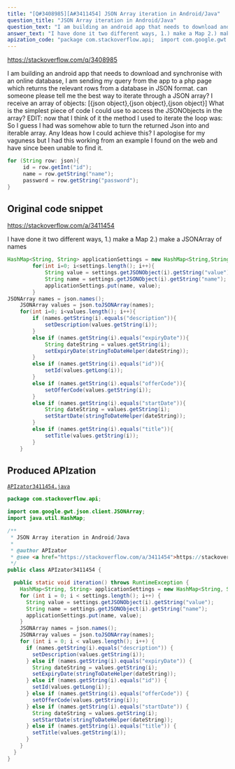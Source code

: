 ```yaml
---
title: "[Q#3408985][A#3411454] JSON Array iteration in Android/Java"
question_title: "JSON Array iteration in Android/Java"
question_text: "I am building an android app that needs to download and synchronise with an online database, I am sending my query from the app to a php page which returns the relevant rows from a database in JSON format. can someone please tell me the best way to iterate through a JSON array? I receive an array of objects: [{json object},{json object},{json object}] What is the simplest piece of code I could use to access the JSONObjects in the array? EDIT: now that I think of it the method I used to iterate the loop was: So I guess I had was somehow able to turn the returned Json into and iterable array. Any Ideas how I could achieve this? I apologise for my vaguness but I had this working from an example I found on the web and have since been unable to find it."
answer_text: "I have done it two different ways, 1.) make a Map 2.) make a JSONArray of names"
apization_code: "package com.stackoverflow.api;  import com.google.gwt.json.client.JSONArray; import java.util.HashMap;  /**  * JSON Array iteration in Android/Java  *  * @author APIzator  * @see <a href=\"https://stackoverflow.com/a/3411454\">https://stackoverflow.com/a/3411454</a>  */ public class APIzator3411454 {    public static void iteration() throws RuntimeException {     HashMap<String, String> applicationSettings = new HashMap<String, String>();     for (int i = 0; i < settings.length(); i++) {       String value = settings.getJSONObject(i).getString(\"value\");       String name = settings.getJSONObject(i).getString(\"name\");       applicationSettings.put(name, value);     }     JSONArray names = json.names();     JSONArray values = json.toJSONArray(names);     for (int i = 0; i < values.length(); i++) {       if (names.getString(i).equals(\"description\")) {         setDescription(values.getString(i));       } else if (names.getString(i).equals(\"expiryDate\")) {         String dateString = values.getString(i);         setExpiryDate(stringToDateHelper(dateString));       } else if (names.getString(i).equals(\"id\")) {         setId(values.getLong(i));       } else if (names.getString(i).equals(\"offerCode\")) {         setOfferCode(values.getString(i));       } else if (names.getString(i).equals(\"startDate\")) {         String dateString = values.getString(i);         setStartDate(stringToDateHelper(dateString));       } else if (names.getString(i).equals(\"title\")) {         setTitle(values.getString(i));       }     }   } }"
---
```


https://stackoverflow.com/q/3408985

I am building an android app that needs to download and synchronise with an online database, I am sending my query from the app to a php page which returns the relevant rows from a database in JSON format.
can someone please tell me the best way to iterate through a JSON array?
I receive an array of objects:
[{json object},{json object},{json object}]
What is the simplest piece of code I could use to access the JSONObjects in the array?
EDIT: now that I think of it the method I used to iterate the loop was:
So I guess I had was somehow able to turn the returned Json into and iterable array. Any Ideas how I could achieve this?
I apologise for my vaguness but I had this working from an example I found on the web and have since been unable to find it.


```java
for (String row: json){
     id = row.getInt("id");
     name = row.getString("name");
     password = row.getString("password");
}
```


## Original code snippet

https://stackoverflow.com/a/3411454

I have done it two different ways,
1.) make a Map
2.) make a JSONArray of names

```java
HashMap<String, String> applicationSettings = new HashMap<String,String>();
        for(int i=0; i<settings.length(); i++){
            String value = settings.getJSONObject(i).getString("value");
            String name = settings.getJSONObject(i).getString("name");
            applicationSettings.put(name, value);
        }
JSONArray names = json.names();
    JSONArray values = json.toJSONArray(names);
    for(int i=0; i<values.length(); i++){
        if (names.getString(i).equals("description")){
            setDescription(values.getString(i));
        }
        else if (names.getString(i).equals("expiryDate")){
            String dateString = values.getString(i);
            setExpiryDate(stringToDateHelper(dateString)); 
        }
        else if (names.getString(i).equals("id")){
            setId(values.getLong(i));
        }
        else if (names.getString(i).equals("offerCode")){
            setOfferCode(values.getString(i));
        }
        else if (names.getString(i).equals("startDate")){
            String dateString = values.getString(i);
            setStartDate(stringToDateHelper(dateString));
        }
        else if (names.getString(i).equals("title")){
            setTitle(values.getString(i));
        }
    }
```

## Produced APIzation

[`APIzator3411454.java`](https://github.com/pasqualesalza/apization-temp-data/raw/master/apizations/java/APIzator3411454.java)

```java
package com.stackoverflow.api;

import com.google.gwt.json.client.JSONArray;
import java.util.HashMap;

/**
 * JSON Array iteration in Android/Java
 *
 * @author APIzator
 * @see <a href="https://stackoverflow.com/a/3411454">https://stackoverflow.com/a/3411454</a>
 */
public class APIzator3411454 {

  public static void iteration() throws RuntimeException {
    HashMap<String, String> applicationSettings = new HashMap<String, String>();
    for (int i = 0; i < settings.length(); i++) {
      String value = settings.getJSONObject(i).getString("value");
      String name = settings.getJSONObject(i).getString("name");
      applicationSettings.put(name, value);
    }
    JSONArray names = json.names();
    JSONArray values = json.toJSONArray(names);
    for (int i = 0; i < values.length(); i++) {
      if (names.getString(i).equals("description")) {
        setDescription(values.getString(i));
      } else if (names.getString(i).equals("expiryDate")) {
        String dateString = values.getString(i);
        setExpiryDate(stringToDateHelper(dateString));
      } else if (names.getString(i).equals("id")) {
        setId(values.getLong(i));
      } else if (names.getString(i).equals("offerCode")) {
        setOfferCode(values.getString(i));
      } else if (names.getString(i).equals("startDate")) {
        String dateString = values.getString(i);
        setStartDate(stringToDateHelper(dateString));
      } else if (names.getString(i).equals("title")) {
        setTitle(values.getString(i));
      }
    }
  }
}

```